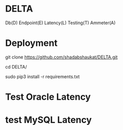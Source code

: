 # DELTA
Db(D) Endpoint(E) Latency(L) Testing(T) Ammeter(A)

# Deployment

git clone https://github.com/shadabshaukat/DELTA.git

cd DELTA/

sudo pip3 install -r requirements.txt

# Test Oracle Latency 

# test MySQL Latency

